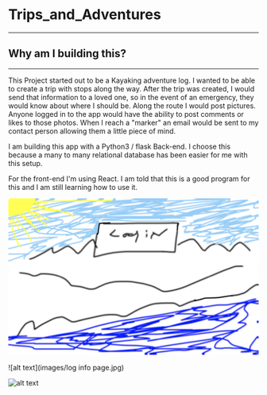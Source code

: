 # Trips_and_Adventures
****

## Why am I building this?
---
This Project started out to be a Kayaking adventure log. I wanted to be able to create a trip with stops along the way. After the trip was created, I would send that information to a loved one, so in the event of an emergency, they would know about where I should be. Along the route I would post pictures. Anyone logged in to the app would have the ability to post comments or likes to those photos. When I reach a "marker" an email would be sent to my contact person allowing them a little piece of mind.

I am building this app with a Python3 / flask Back-end. I choose this because a many to many relational database has been easier for me with this setup.

For the front-end I'm using React. I am told that this is a good program for this and I am still learning how to use it.


 ![alt text](images/login.jpg)

 ![alt text](images/log info page.jpg)

 ![alt text](images/8D1BE83F-C631-406C-AA73-72F88914A796.jpeg)
